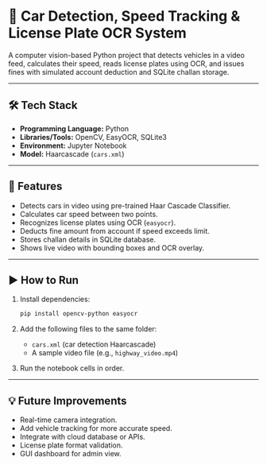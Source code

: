 # 🚗 Car Detection, Speed Tracking & License Plate OCR System

A computer vision-based Python project that detects vehicles in a video feed, calculates their speed, reads license plates using OCR, and issues fines with simulated account deduction and SQLite challan storage.

---

## 🛠️ Tech Stack

- **Programming Language:** Python  
- **Libraries/Tools:** OpenCV, EasyOCR, SQLite3  
- **Environment:** Jupyter Notebook  
- **Model:** Haarcascade (`cars.xml`)

---

## 🚀 Features

- Detects cars in video using pre-trained Haar Cascade Classifier.
- Calculates car speed between two points.
- Recognizes license plates using OCR (`easyocr`).
- Deducts fine amount from account if speed exceeds limit.
- Stores challan details in SQLite database.
- Shows live video with bounding boxes and OCR overlay.

---

## ▶️ How to Run

1. Install dependencies:
    ```bash
    pip install opencv-python easyocr
    ```

2. Add the following files to the same folder:
    - `cars.xml` (car detection Haarcascade)
    - A sample video file (e.g., `highway_video.mp4`)

3. Run the notebook cells in order.

---

## 💡 Future Improvements

- Real-time camera integration.
- Add vehicle tracking for more accurate speed.
- Integrate with cloud database or APIs.
- License plate format validation.
- GUI dashboard for admin view.

